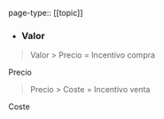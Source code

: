 page-type:: [[topic]]
- ### Valor

> Valor > Precio = Incentivo compra

Precio

> Precio > Coste = Incentivo venta

Coste



